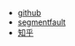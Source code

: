 - [github](https://gcystar.github.io/2018/02/06/core/tcp%E7%9A%84%E8%AE%A4%E7%9F%A5%E5%92%8C%E5%BA%94%E7%94%A8/)
- [segmentfault](https://segmentfault.com/a/1190000013252967)
- [知乎](https://zhuanlan.zhihu.com/p/33748800)